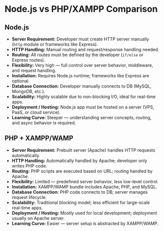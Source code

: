 # Node.js vs PHP/XAMPP Comparison

## Node.js

- **Server Requirement:** Developer must create HTTP server manually (`http` module or frameworks like Express).
- **HTTP Handling:** Manual routing and request/response handling needed.
- **Routing:** All routes must be defined by the developer (`if/else` or Express routes).
- **Flexibility:** Very high — full control over server behavior, middleware, and request handling.
- **Installation:** Requires Node.js runtime; frameworks like Express are optional.
- **Database Connection:** Developer manually connects to DB (MySQL, MongoDB, etc.).
- **Scalability:** Highly scalable due to non-blocking I/O, ideal for real-time apps.
- **Deployment / Hosting:** Node.js app must be hosted on a server (VPS, PaaS, or cloud service).
- **Learning Curve:** Steeper — understanding server concepts, routing, and async behavior is required.

## PHP + XAMPP/WAMP

- **Server Requirement:** Prebuilt server (Apache) handles HTTP requests automatically.
- **HTTP Handling:** Automatically handled by Apache; developer only writes PHP code.
- **Routing:** PHP scripts are executed based on URL; routing handled by Apache.
- **Flexibility:** Limited — predefined server behavior, less low-level control.
- **Installation:** XAMPP/WAMP bundle includes Apache, PHP, and MySQL.
- **Database Connection:** PHP code connects to DB; server manages request lifecycle.
- **Scalability:** Traditional blocking model; less efficient for large-scale real-time apps.
- **Deployment / Hosting:** Mostly used for local development; deployment usually on Apache server.
- **Learning Curve:** Easier — server setup is abstracted by XAMPP/WAMP.
